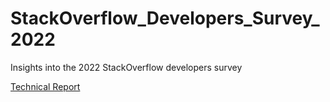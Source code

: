 # StackOverflow_Developers_Survey_2022
Insights into the 2022 StackOverflow developers survey 

[Technical Report](https://medium.com/@AviatorIfeanyi/an-analysis-of-stack-overflow-2022-developers-survey-e268065f3b7c)